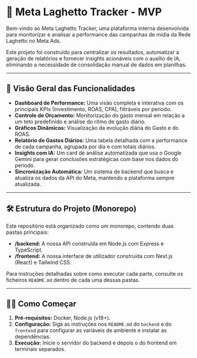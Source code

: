 # 🚀 Meta Laghetto Tracker - MVP

Bem-vindo ao Meta Laghetto Tracker, uma plataforma interna desenvolvida para monitorizar e analisar a performance das campanhas de mídia da Rede Laghetto no Meta Ads.

Este projeto foi construído para centralizar os resultados, automatizar a geração de relatórios e fornecer insights acionáveis com o auxílio de IA, eliminando a necessidade de consolidação manual de dados em planilhas.

---
## 🎯 Visão Geral das Funcionalidades

* **Dashboard de Performance:** Uma visão completa e interativa com os principais KPIs (Investimento, ROAS, CPA), filtráveis por período.
* **Controle de Orçamento:** Monitorização do gasto mensal em relação a um teto predefinido e análise do ritmo de gasto diário.
* **Gráficos Dinâmicos:** Visualização da evolução diária do Gasto e do ROAS.
* **Relatório de Gastos Diários:** Uma tabela detalhada com a performance de cada campanha, agrupada por dia e com totais diários.
* **Insights com IA:** Um card de análise automatizada que usa o Google Gemini para gerar conclusões estratégicas com base nos dados do período.
* **Sincronização Automática:** Um sistema de backend que busca e atualiza os dados da API do Meta, mantendo a plataforma sempre atualizada.

---
## 🛠️ Estrutura do Projeto (Monorepo)

Este repositório está organizado como um monorepo, contendo duas pastas principais:

* **/backend:** A nossa API construída em Node.js com Express e TypeScript.
* **/frontend:** A nossa interface de utilizador construída com Next.js (React) e Tailwind CSS.

Para instruções detalhadas sobre como executar cada parte, consulte os ficheiros `README.md` dentro de cada uma dessas pastas.

---
## 🏃‍♂️ Como Começar

1.  **Pré-requisitos:** Docker, Node.js (v18+).
2.  **Configuração:** Siga as instruções nos `README.md` do `backend` e do `frontend` para configurar as variáveis de ambiente e instalar as dependências.
3.  **Execução:** Inicie o servidor do backend e depois o do frontend em terminais separados.
